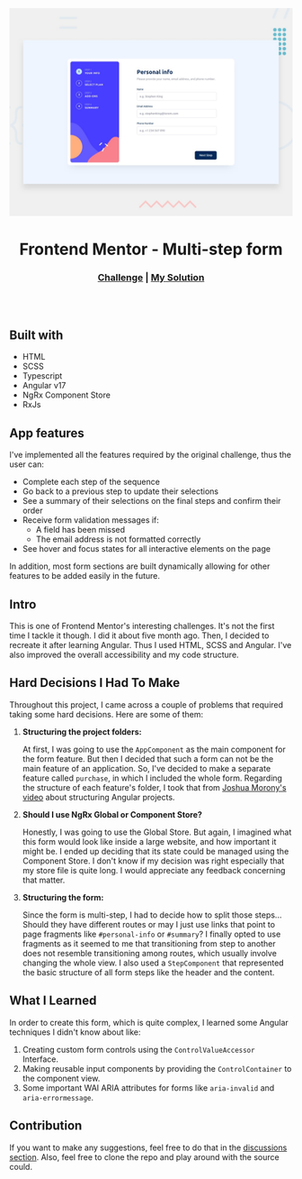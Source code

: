 ![Design preview for the Multi-step form coding challenge](./design/desktop-preview.jpg)

<h1 align="center">Frontend Mentor - Multi-step form</h1>

<h3 align="center">
   <a href="https://www.frontendmentor.io/challenges/multistep-form-YVAnSdqQBJ/hub">Challenge</a>
   <span>|</span>
   <a href="https://www.frontendmentor.io/solutions/mulitstep-form-with-angular-woCXBDbrYW">My Solution</a>
</h3>
<br>
<br>

## Built with

- HTML
- SCSS
- Typescript
- Angular v17
- NgRx Component Store
- RxJs

## App features

I've implemented all the features required by the original challenge, thus the user can:

- Complete each step of the sequence
- Go back to a previous step to update their selections
- See a summary of their selections on the final steps and confirm their order
- Receive form validation messages if:
  - A field has been missed
  - The email address is not formatted correctly
- See hover and focus states for all interactive elements on the page

In addition, most form sections are built dynamically allowing for other features to be added easily in the future.

## Intro

This is one of Frontend Mentor's interesting challenges. It's not the first time I tackle it though. I did it about
five month ago. Then, I decided to recreate it after learning Angular. Thus I used HTML, SCSS and Angular.
I've also improved the overall accessibility and my code structure.

## Hard Decisions I Had To Make

Throughout this project, I came across a couple of problems that required taking some hard decisions.
Here are some of them:

1. **Structuring the project folders:**

   At first, I was going to use the `AppComponent` as the main component for the form feature. But then
   I decided that such a form can not be the main feature of an application. So, I've decided to make a separate feature
   called `purchase`, in which I included the whole form. Regarding the structure of each feature's folder, I took that from
   [Joshua Morony's video](https://youtu.be/7SDpTOLeqHE?si=wTS9S5t-O4tRaJ_t) about structuring Angular projects.

2. **Should I use NgRx Global or Component Store?**

   Honestly, I was going to use the Global Store. But again, I imagined what this form would look like inside a large website,
   and how important it might be. I ended up deciding that its state could be managed using the Component Store. I don't know
   if my decision was right especially that my store file is quite long. I would appreciate any feedback concerning that matter.

3. **Structuring the form:**

   Since the form is multi-step, I had to decide how to split those steps... Should they have different routes or may I just use links
   that point to page fragments like `#personal-info` or `#summary`? I finally opted to use fragments as it seemed to me that transitioning
   from step to another does not resemble transitioning among routes, which usually involve changing the whole view. I also used a `StepComponent` that represented the basic structure of all form steps like the header and the content.

## What I Learned

In order to create this form, which is quite complex, I learned some Angular techniques I didn't know about like:

1. Creating custom form controls using the `ControlValueAccessor` Interface.
2. Making reusable input components by providing the `ControlContainer` to the component view.
3. Some important WAI ARIA attributes for forms like `aria-invalid` and `aria-errormessage`.

## Contribution

If you want to make any suggestions, feel free to do that in the [discussions section](https://github.com/Ahmed-Elbald/Multi-Step-Form-Angular/discussions). Also, feel free to clone the repo and play around with the source could.
